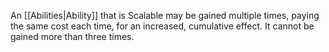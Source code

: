 An [[Abilities|Ability]] that is Scalable may be gained multiple times, paying the same cost each time, for an increased, cumulative effect. It cannot be gained more than three times.